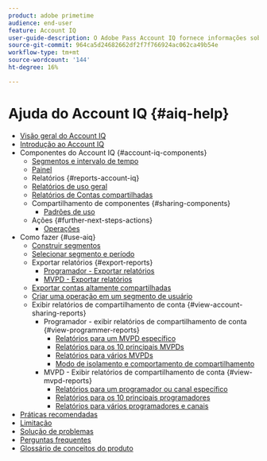 ```yaml
---
product: adobe primetime
audience: end-user
feature: Account IQ
user-guide-description: O Adobe Pass Account IQ fornece informações sobre os componentes do Account IQ e orienta você pelas jornadas de uso dos vários componentes.
source-git-commit: 964ca5d24682662df2f7f766924ac062ca49b54e
workflow-type: tm+mt
source-wordcount: '144'
ht-degree: 16%

---
```


# Ajuda do Account IQ {#aiq-help}

+ [Visão geral do Account IQ](/help/accountiq/home.md)
+ [Introdução ao Account IQ](/help/accountiq/get-started.md)
+ Componentes do Account IQ {#account-iq-components}
   + [Segmentos e intervalo de tempo](/help/accountiq/segments-timeframe.md)
   + [Painel](/help/accountiq/dashboard.md)
   + Relatórios {#reports-account-iq}
   + [Relatórios de uso geral](/help/accountiq/general-usage-reports.md)
   + [Relatórios de Contas compartilhadas](/help/accountiq/shared-acc-reports.md)
   + Compartilhamento de componentes {#sharing-components}
      + [Padrões de uso](/help/accountiq/usage-patterns.md)
   + Ações {#further-next-steps-actions}
      + [Operações](/help/accountiq/operations.md)
+ Como fazer {#use-aiq}
   + [Construir segmentos](/help/accountiq/build-segment.md)
   + [Selecionar segmento e período](/help/accountiq/howto-select-segment-timeframe.md)
   + Exportar relatórios {#export-reports}
      + [Programador - Exportar relatórios](/help/accountiq/export-segment-metrics-progr.md)
      + [MVPD - Exportar relatórios](/help/accountiq/export-segment-metrics-mvpd.md)
   + [Exportar contas altamente compartilhadas](/help/accountiq/export-acc-information.md)
   + [Criar uma operação em um segmento de usuário](/help/accountiq/operation-affecting-user-segment.md)
   + Exibir relatórios de compartilhamento de conta {#view-account-sharing-reports}
      + Programador - exibir relatórios de compartilhamento de conta {#view-programmer-reports}
         + [Relatórios para um MVPD específico](/help/accountiq/reports-for-specific-mvpds.md)
         + [Relatórios para os 10 principais MVPDs](/help/accountiq/top-10-mvpd-reports.md)
         + [Relatórios para vários MVPDs](viewrep-multiple-mvpd.md)
         + [Modo de isolamento e comportamento de compartilhamento](/help/accountiq/isolation-mode.md)
      + MVPD - Exibir relatórios de compartilhamento de conta {#view-mvpd-reports}
         + [Relatórios para um programador ou canal específico](/help/accountiq/reports-for-specific-programmers.md)
         + [Relatórios para os 10 principais programadores](/help/accountiq/top-10-programmer-reports.md)
         + [Relatórios para vários programadores e canais](viewrep-multiple-programmer.md)
+ [Práticas recomendadas](/help/accountiq/best-practices.md)
+ [Limitação](/help/accountiq/limitations.md)
+ [Solução de problemas](/help/accountiq/troubleshoot.md)
+ [Perguntas frequentes](/help/accountiq/faq.md)
+ [Glossário de conceitos do produto](/help/accountiq/product-concepts.md)